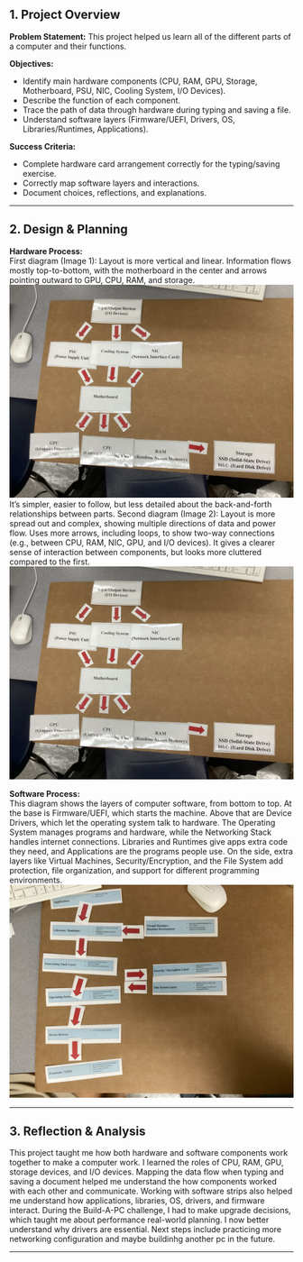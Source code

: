 ## 1. Project Overview

**Problem Statement:** 
This project helped us learn all of the different parts of a computer and their functions.

**Objectives:**  
- Identify main hardware components (CPU, RAM, GPU, Storage, Motherboard, PSU, NIC, Cooling System, I/O Devices).  
- Describe the function of each component.  
- Trace the path of data through hardware during typing and saving a file.  
- Understand software layers (Firmware/UEFI, Drivers, OS, Libraries/Runtimes, Applications).  

**Success Criteria:**  
- Complete hardware card arrangement correctly for the typing/saving exercise.  
- Correctly map software layers and interactions.  
- Document choices, reflections, and explanations.  

---

## 2. Design & Planning

**Hardware Process:**  
First diagram (Image 1):
Layout is more vertical and linear.
Information flows mostly top-to-bottom, with the motherboard in the center and arrows pointing outward to GPU, CPU, RAM, and storage.
![screenshot](IMG_2202.jpg)
It’s simpler, easier to follow, but less detailed about the back-and-forth relationships between parts.
Second diagram (Image 2):
Layout is more spread out and complex, showing multiple directions of data and power flow.
Uses more arrows, including loops, to show two-way connections (e.g., between CPU, RAM, NIC, GPU, and I/O devices).
It gives a clearer sense of interaction between components, but looks more cluttered compared to the first.
![screenshot](IMG_2202.jpg)

**Software Process:**  
This diagram shows the layers of computer software, from bottom to top. At the base is Firmware/UEFI, which starts the machine. Above that are Device Drivers, which let the operating system talk to hardware. The Operating System manages programs and hardware, while the Networking Stack handles internet connections. Libraries and Runtimes give apps extra code they need, and Applications are the programs people use. On the side, extra layers like Virtual Machines, Security/Encryption, and the File System add protection, file organization, and support for different programming environments.
![screenshot](IMG_2205.JPG)


---

## 3. Reflection & Analysis

This project taught me how both hardware and software components work together to make a computer work. I learned the roles of CPU, RAM, GPU, storage devices, and I/O devices. Mapping the data flow when typing and saving a document helped me understand the how components worked with each other and communicate. Working with software strips also helped me understand how applications, libraries, OS, drivers, and firmware interact. During the Build-A-PC challenge, I had to make upgrade decisions, which taught me about performance real-world planning. I now better understand why drivers are essential. Next steps include practicing more networking configuration and maybe buildinhg another pc in the future. 

---
